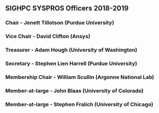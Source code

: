 ## SIGHPC SYSPROS Officers 2018-2019

### Chair - Jenett Tillotson (Purdue University)
### Vice Chair - David Clifton (Ansys)
### Treasurer - Adam Hough (University of Washington)
### Secretary - Stephen Lien Harrell (Purdue University)
### Membership Chair - William Scullin (Argonne National Lab)
### Member-at-large - John Blaas (University of Colorado)
### Member-at-large - Stephen Fralich (University of Chicago)
